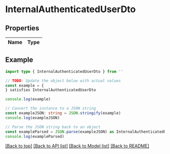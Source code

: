 
# InternalAuthenticatedUserDto


## Properties

Name | Type
------------ | -------------

## Example

```typescript
import type { InternalAuthenticatedUserDto } from ''

// TODO: Update the object below with actual values
const example = {
} satisfies InternalAuthenticatedUserDto

console.log(example)

// Convert the instance to a JSON string
const exampleJSON: string = JSON.stringify(example)
console.log(exampleJSON)

// Parse the JSON string back to an object
const exampleParsed = JSON.parse(exampleJSON) as InternalAuthenticatedUserDto
console.log(exampleParsed)
```

[[Back to top]](#) [[Back to API list]](../README.md#api-endpoints) [[Back to Model list]](../README.md#models) [[Back to README]](../README.md)


